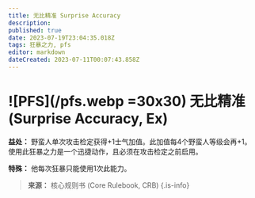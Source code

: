 ```yaml
---
title: 无比精准 Surprise Accuracy
description: 
published: true
date: 2023-07-19T23:04:35.018Z
tags: 狂暴之力, pfs
editor: markdown
dateCreated: 2023-07-11T00:07:43.858Z
---
```


# ![PFS](/pfs.webp =30x30) 无比精准 (Surprise Accuracy, Ex)

**益处：** 野蛮人单次攻击检定获得+1士气加值。此加值每4个野蛮人等级会再+1。使用此狂暴之力是一个迅捷动作，且必须在攻击检定之前启用。

**特殊：** 他每次狂暴只能使用1次此能力。

> **来源：** 核心规则书 (Core Rulebook, CRB)
{.is-info}